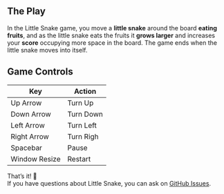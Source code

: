 ## The Play

In the Little Snake game, you move a **little snake** around the board **eating fruits**, and as the little snake eats the fruits it **grows larger** and increases your **score** occupying more space in the board. The game ends when the little snake moves into itself.

## Game Controls

| Key           | Action      |
| ------------- | ----------- |
| Up Arrow      | Turn Up     |
| Down Arrow    | Turn Down   |
| Left Arrow    | Turn Left   |
| Right Arrow   | Turn Righ   |
| Spacebar      | Pause       |
| Window Resize | Restart     |

That’s it! :rocket:  
If you have questions about Little Snake, you can ask on [GitHub Issues](https://github.com/guiribmedeiros/little-snake/issues).
